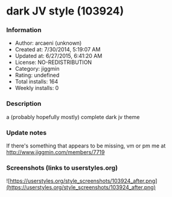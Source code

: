# dark JV style (103924)

### Information
- Author: arcaeni (unknown)
- Created at: 7/30/2014, 5:19:07 AM
- Updated at: 6/27/2015, 6:41:20 AM
- License: NO-REDISTRIBUTION
- Category: jiggmin
- Rating: undefined
- Total installs: 164
- Weekly installs: 0


### Description
a (probably hopefully mostly) complete dark jv theme

### Update notes
If there's something that appears to be missing, vm or pm me at http://www.jiggmin.com/members/7719

### Screenshots (links to userstyles.org)
![https://userstyles.org/style_screenshots/103924_after.png](https://userstyles.org/style_screenshots/103924_after.png)


